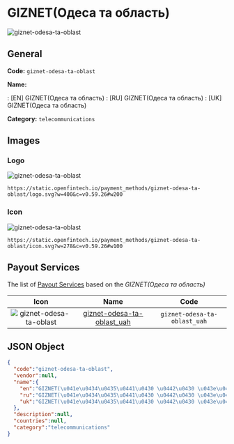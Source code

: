 
# GIZNET(Одеса та область) 
![giznet-odesa-ta-oblast](https://static.openfintech.io/payment_methods/giznet-odesa-ta-oblast/logo.svg?w=400&c=v0.59.26#w200)  

## General 
**Code:** `giznet-odesa-ta-oblast` 
 
**Name:** 
 
:	[EN] GIZNET(Одеса та область) 
:	[RU] GIZNET(Одеса та область) 
:	[UK] GIZNET(Одеса та область) 
 
**Category:** `telecommunications` 
 

## Images 

### Logo 
![giznet-odesa-ta-oblast](https://static.openfintech.io/payment_methods/giznet-odesa-ta-oblast/logo.svg?w=400&c=v0.59.26#w200)  

```
https://static.openfintech.io/payment_methods/giznet-odesa-ta-oblast/logo.svg?w=400&c=v0.59.26#w200
```  

### Icon 
![giznet-odesa-ta-oblast](https://static.openfintech.io/payment_methods/giznet-odesa-ta-oblast/icon.svg?w=278&c=v0.59.26#w100)  

```
https://static.openfintech.io/payment_methods/giznet-odesa-ta-oblast/icon.svg?w=278&c=v0.59.26#w100
```  

## Payout Services 
 
The list of [Payout Services](/payout-services/) based on the _GIZNET(Одеса та область)_ 

|Icon|Name|Code| 
|:---:|:---:|:---:| 
|![giznet-odesa-ta-oblast](https://static.openfintech.io/payout_methods/giznet-odesa-ta-oblast/icon.svg?w=278&c=v0.59.26#w40) |[giznet-odesa-ta-oblast_uah](/payout-services/giznet-odesa-ta-oblast_uah/)|`giznet-odesa-ta-oblast_uah`| 
 

## JSON Object 

```json
{
  "code":"giznet-odesa-ta-oblast",
  "vendor":null,
  "name":{
    "en":"GIZNET(\u041e\u0434\u0435\u0441\u0430 \u0442\u0430 \u043e\u0431\u043b\u0430\u0441\u0442\u044c)",
    "ru":"GIZNET(\u041e\u0434\u0435\u0441\u0430 \u0442\u0430 \u043e\u0431\u043b\u0430\u0441\u0442\u044c)",
    "uk":"GIZNET(\u041e\u0434\u0435\u0441\u0430 \u0442\u0430 \u043e\u0431\u043b\u0430\u0441\u0442\u044c)"
  },
  "description":null,
  "countries":null,
  "category":"telecommunications"
}
```  
